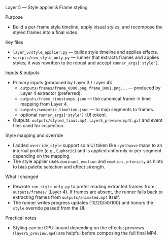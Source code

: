 Layer 5 — Style applier & Frame styling

Purpose
- Build a per-frame style timeline, apply visual styles, and recompose the styled frames into a final video.

Key files
- `layer_5/style_applier.py` — builds style timeline and applies effects.
- `scripts/run_style_only.py` — runner that extracts frames and applies styles; it was rewritten to be robust and accept `runner_args['style']`.

Inputs & outputs
- Primary inputs (produced by Layer 3 / Layer 4):
	- `outputs/frames/frame_0000.png`, `frame_0001.png`, ... — produced by Layer 4 extractor (preferred).
	- `outputs/frame_timestamps.json` — the canonical frame → time mapping from Layer 4.
	- `outputs/semantic_timeline.json` — to map segments to frames.
	- optional `runner_args['style']` (UI token).
- Outputs: `outputs/styled_final.mp4`, `layer5_preview.mp4`/`.gif` and event files used for inspection.

Style mapping and override
- I added `override_style` support so a UI token like `synthwave` maps to an internal profile (e.g., `Euphoric`) and is applied uniformly or per-segment depending on the mapping.
- The style applier uses `dominant_emotion` and `emotion_intensity` as hints to bias palette selection and effect strength.

What I changed
- Rewrote `run_style_only.py` to prefer reading extracted frames from `outputs/frames/` (Layer 4). If frames are absent, the runner falls back to extracting frames from `outputs/animated.mp4` itself.
- The runner writes progress updates (10/20/50/100) and honors the `style` override passed from the UI.

Practical notes
- Styling can be CPU-bound depending on the effects; previews (`layer5_preview.mp4`) are helpful before composing the full final MP4.
